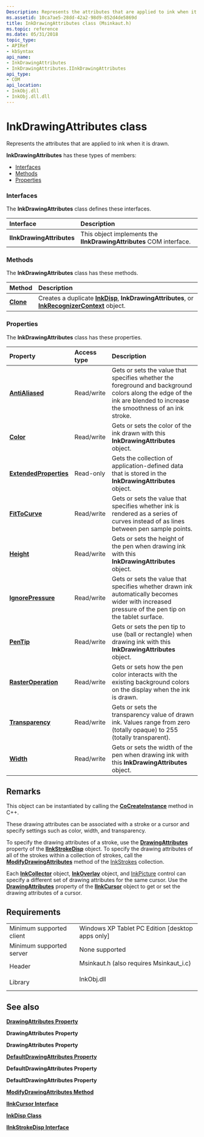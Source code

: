 ```yaml
---
Description: Represents the attributes that are applied to ink when it is drawn.
ms.assetid: 10ca7ae5-28dd-42a2-98d9-852d4de5869d
title: InkDrawingAttributes class (Msinkaut.h)
ms.topic: reference
ms.date: 05/31/2018
topic_type: 
- APIRef
- kbSyntax
api_name: 
- InkDrawingAttributes
- InkDrawingAttributes.IInkDrawingAttributes
api_type: 
- COM
api_location: 
- InkObj.dll
- InkObj.dll.dll
---
```


# InkDrawingAttributes class

Represents the attributes that are applied to ink when it is drawn.

**InkDrawingAttributes** has these types of members:

-   [Interfaces](#interfaces)
-   [Methods](#methods)
-   [Properties](#properties)

### Interfaces

The **InkDrawingAttributes** class defines these interfaces.



| Interface                 | Description                                                                    |
|:--------------------------|:-------------------------------------------------------------------------------|
| **IInkDrawingAttributes** | This object implements the **IInkDrawingAttributes** COM interface.<br/> |



 

### Methods

The **InkDrawingAttributes** class has these methods.



| Method                         | Description                                                                                                                                                      |
|:-------------------------------|:-----------------------------------------------------------------------------------------------------------------------------------------------------------------|
| [**Clone**](/windows/desktop/api/msinkaut/nf-msinkaut-iinkdisp-clone) | Creates a duplicate [**InkDisp**](inkdisp-class.md), **InkDrawingAttributes**, or [**InkRecognizerContext**](inkrecognizercontext-class.md) object.<br/> |



 

### Properties

The **InkDrawingAttributes** class has these properties.



| Property                                                                           | Access type           | Description                                                                                                                                                                      |
|:-----------------------------------------------------------------------------------|:----------------------|:---------------------------------------------------------------------------------------------------------------------------------------------------------------------------------|
| [**AntiAliased**](/windows/desktop/api/msinkaut/nf-msinkaut-iinkdrawingattributes-get_antialiased)<br/>                 | Read/write<br/> | Gets or sets the value that specifies whether the foreground and background colors along the edge of the ink are blended to increase the smoothness of an ink stroke.<br/> |
| [**Color**](/windows/desktop/api/msinkaut/nf-msinkaut-iinkdrawingattributes-get_color)<br/>                             | Read/write<br/> | Gets or sets the color of the ink drawn with this **InkDrawingAttributes** object.<br/>                                                                                    |
| [**ExtendedProperties**](/windows/desktop/api/msinkaut/nf-msinkaut-iinkstrokedisp-get_extendedproperties)<br/> | Read-only<br/>  | Gets the collection of application-defined data that is stored in the **InkDrawingAttributes** object.<br/>                                                                |
| [**FitToCurve**](/windows/desktop/api/msinkaut/nf-msinkaut-iinkdrawingattributes-get_fittocurve)<br/>                   | Read/write<br/> | Gets or sets the value that specifies whether ink is rendered as a series of curves instead of as lines between pen sample points.<br/>                                    |
| [**Height**](/windows/desktop/api/msinkaut/nf-msinkaut-iinkdrawingattributes-get_height)<br/>                           | Read/write<br/> | Gets or sets the height of the pen when drawing ink with this **InkDrawingAttributes** object.<br/>                                                                        |
| [**IgnorePressure**](/windows/desktop/api/msinkaut/nf-msinkaut-iinkdrawingattributes-get_ignorepressure)<br/>           | Read/write<br/> | Gets or sets the value that specifies whether drawn ink automatically becomes wider with increased pressure of the pen tip on the tablet surface.<br/>                     |
| [**PenTip**](/windows/desktop/api/msinkaut/nf-msinkaut-iinkdrawingattributes-get_pentip)<br/>                           | Read/write<br/> | Gets or sets the pen tip to use (ball or rectangle) when drawing ink with this **InkDrawingAttributes** object.<br/>                                                       |
| [**RasterOperation**](/windows/desktop/api/msinkaut/nf-msinkaut-iinkdrawingattributes-get_rasteroperation)<br/>         | Read/write<br/> | Gets or sets how the pen color interacts with the existing background colors on the display when the ink is drawn.<br/>                                                    |
| [**Transparency**](/windows/desktop/api/msinkaut/nf-msinkaut-iinkdrawingattributes-get_transparency)<br/>               | Read/write<br/> | Gets or sets the transparency value of drawn ink. Values range from zero (totally opaque) to 255 (totally transparent).<br/>                                               |
| [**Width**](/windows/desktop/api/msinkaut/nf-msinkaut-iinkdrawingattributes-get_width)<br/>                             | Read/write<br/> | Gets or sets the width of the pen when drawing ink with this **InkDrawingAttributes** object.<br/>                                                                         |



 

## Remarks

This object can be instantiated by calling the [**CoCreateInstance**](https://docs.microsoft.com/windows/desktop/api/combaseapi/nf-combaseapi-cocreateinstance) method in C++.

These drawing attributes can be associated with a stroke or a cursor and specify settings such as color, width, and transparency.

To specify the drawing attributes of a stroke, use the [**DrawingAttributes**](/windows/desktop/api/msinkaut/nf-msinkaut-iinkcursor-get_drawingattributes) property of the [**IInkStrokeDisp**](/windows/desktop/api/msinkaut/nn-msinkaut-iinkstrokedisp) object. To specify the drawing attributes of all of the strokes within a collection of strokes, call the [**ModifyDrawingAttributes**](/windows/desktop/api/msinkaut/nf-msinkaut-iinkstrokes-modifydrawingattributes) method of the [InkStrokes](https://msdn.microsoft.com/en-us/library/ms703293(v=VS.85).aspx) collection.

Each [**InkCollector**](inkcollector-class.md) object, [**InkOverlay**](inkoverlay-class.md) object, and [InkPicture](inkpicture-control-reference.md) control can specify a different set of drawing attributes for the same cursor. Use the [**DrawingAttributes**](/windows/desktop/api/msinkaut/nf-msinkaut-iinkcursor-get_drawingattributes) property of the [**IInkCursor**](/windows/desktop/api/msinkaut/nn-msinkaut-iinkcursor) object to get or set the drawing attributes of a cursor.

## Requirements



|                                     |                                                                                                                     |
|-------------------------------------|---------------------------------------------------------------------------------------------------------------------|
| Minimum supported client<br/> | Windows XP Tablet PC Edition \[desktop apps only\]<br/>                                                       |
| Minimum supported server<br/> | None supported<br/>                                                                                           |
| Header<br/>                   | <dl> <dt>Msinkaut.h (also requires Msinkaut\_i.c)</dt> </dl> |
| Library<br/>                  | <dl> <dt>InkObj.dll</dt> </dl>                               |



## See also

<dl> <dt>

[**DrawingAttributes Property**](/windows/desktop/api/msinkaut/nf-msinkaut-iinkcursor-get_drawingattributes)
</dt> <dt>

**DrawingAttributes Property**
</dt> <dt>

**DrawingAttributes Property**
</dt> <dt>

[**DefaultDrawingAttributes Property**](/windows/desktop/api/msinkaut/nf-msinkaut-iinkcollector-get_defaultdrawingattributes)
</dt> <dt>

**DefaultDrawingAttributes Property**
</dt> <dt>

**DefaultDrawingAttributes Property**
</dt> <dt>

[**ModifyDrawingAttributes Method**](/windows/desktop/api/msinkaut/nf-msinkaut-iinkstrokes-modifydrawingattributes)
</dt> <dt>

[**IInkCursor Interface**](/windows/desktop/api/msinkaut/nn-msinkaut-iinkcursor)
</dt> <dt>

[**InkDisp Class**](inkdisp-class.md)
</dt> <dt>

[**IInkStrokeDisp Interface**](/windows/desktop/api/msinkaut/nn-msinkaut-iinkstrokedisp)
</dt> </dl>

 

 




